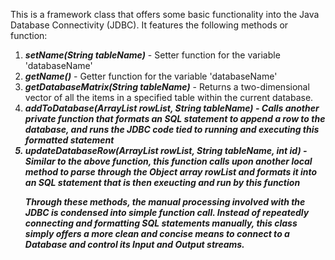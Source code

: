 This is a framework class that offers some basic functionality into the Java Database Connectivity (JDBC). It features the following methods or function: 

<ol>
<li><em><strong>setName(String tableName)</em></strong> - Setter function for the variable 'databaseName'</li>
<li><em><strong>getName()</strong></em> - Getter function for the variable 'databaseName'</li>
<li><em><strong>getDatabaseMatrix(String tableName)</strong></em> -  Returns a two-dimensional vector of all the items in a specified table within the current database. </li>
<li><em><strong>addToDatabase(ArrayList<Object> rowList, String tableName)</strong></em> - Calls another private function that formats an SQL statement to append a row to the database, and runs the JDBC code tied to running and executing this formatted statement
<li><em><strong>updateDatabaseRow(ArrayList<Object> rowList, String tableName, int id)</strong></em> - Similar to the above function, this function calls upon another local method to parse through the Object array rowList and formats it into an SQL statement that is then exeucting and run by this function
</ol>

Through these methods, the manual processing involved with the JDBC is condensed into simple function call. Instead of repeatedly connecting and formatting SQL statements manually, this class simply offers a more clean and concise means to connect to a Database and control its Input and Output streams. 


